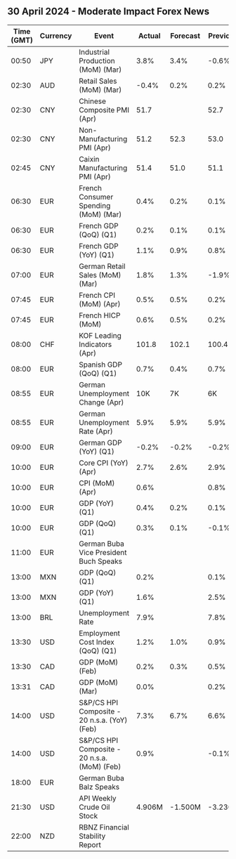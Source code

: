 ## 30 April 2024 - Moderate Impact Forex News

| Time (GMT) | Currency | Event | Actual | Forecast | Previous |
|------|----------|-------|--------|----------|----------|
| 00:50 | JPY | Industrial Production (MoM) (Mar) | 3.8% | 3.4% | -0.6% |
| 02:30 | AUD | Retail Sales (MoM) (Mar) | -0.4% | 0.2% | 0.2% |
| 02:30 | CNY | Chinese Composite PMI (Apr) | 51.7 |  | 52.7 |
| 02:30 | CNY | Non-Manufacturing PMI (Apr) | 51.2 | 52.3 | 53.0 |
| 02:45 | CNY | Caixin Manufacturing PMI (Apr) | 51.4 | 51.0 | 51.1 |
| 06:30 | EUR | French Consumer Spending (MoM) (Mar) | 0.4% | 0.2% | 0.1% |
| 06:30 | EUR | French GDP (QoQ) (Q1) | 0.2% | 0.1% | 0.1% |
| 06:30 | EUR | French GDP (YoY) (Q1) | 1.1% | 0.9% | 0.8% |
| 07:00 | EUR | German Retail Sales (MoM) (Mar) | 1.8% | 1.3% | -1.9% |
| 07:45 | EUR | French CPI (MoM) (Apr) | 0.5% | 0.5% | 0.2% |
| 07:45 | EUR | French HICP (MoM) | 0.6% | 0.5% | 0.2% |
| 08:00 | CHF | KOF Leading Indicators (Apr) | 101.8 | 102.1 | 100.4 |
| 08:00 | EUR | Spanish GDP (QoQ) (Q1) | 0.7% | 0.4% | 0.7% |
| 08:55 | EUR | German Unemployment Change (Apr) | 10K | 7K | 6K |
| 08:55 | EUR | German Unemployment Rate (Apr) | 5.9% | 5.9% | 5.9% |
| 09:00 | EUR | German GDP (YoY) (Q1) | -0.2% | -0.2% | -0.2% |
| 10:00 | EUR | Core CPI (YoY) (Apr) | 2.7% | 2.6% | 2.9% |
| 10:00 | EUR | CPI (MoM) (Apr) | 0.6% |  | 0.8% |
| 10:00 | EUR | GDP (YoY) (Q1) | 0.4% | 0.2% | 0.1% |
| 10:00 | EUR | GDP (QoQ) (Q1) | 0.3% | 0.1% | -0.1% |
| 11:00 | EUR | German Buba Vice President Buch Speaks |  |  |  |
| 13:00 | MXN | GDP (QoQ) (Q1) | 0.2% |  | 0.1% |
| 13:00 | MXN | GDP (YoY) (Q1) | 1.6% |  | 2.5% |
| 13:00 | BRL | Unemployment Rate | 7.9% |  | 7.8% |
| 13:30 | USD | Employment Cost Index (QoQ) (Q1) | 1.2% | 1.0% | 0.9% |
| 13:30 | CAD | GDP (MoM) (Feb) | 0.2% | 0.3% | 0.5% |
| 13:31 | CAD | GDP (MoM) (Mar) | 0.0% |  | 0.2% |
| 14:00 | USD | S&P/CS HPI Composite - 20 n.s.a. (YoY) (Feb) | 7.3% | 6.7% | 6.6% |
| 14:00 | USD | S&P/CS HPI Composite - 20 n.s.a. (MoM) (Feb) | 0.9% |  | -0.1% |
| 18:00 | EUR | German Buba Balz Speaks |  |  |  |
| 21:30 | USD | API Weekly Crude Oil Stock | 4.906M | -1.500M | -3.230M |
| 22:00 | NZD | RBNZ Financial Stability Report |  |  |  |
